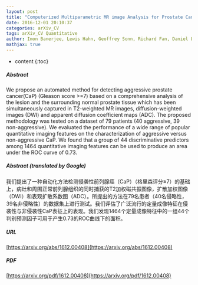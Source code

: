 ```yaml
---
layout: post
title: "Computerized Multiparametric MR image Analysis for Prostate Cancer Aggressiveness-Assessment"
date: 2016-12-01 20:10:37
categories: arXiv_CV
tags: arXiv_CV Quantitative
author: Imon Banerjee, Lewis Hahn, Geoffrey Sonn, Richard Fan, Daniel L. Rubin
mathjax: true
---
```


* content
{:toc}

##### Abstract
We propose an automated method for detecting aggressive prostate cancer(CaP) (Gleason score >=7) based on a comprehensive analysis of the lesion and the surrounding normal prostate tissue which has been simultaneously captured in T2-weighted MR images, diffusion-weighted images (DWI) and apparent diffusion coefficient maps (ADC). The proposed methodology was tested on a dataset of 79 patients (40 aggressive, 39 non-aggressive). We evaluated the performance of a wide range of popular quantitative imaging features on the characterization of aggressive versus non-aggressive CaP. We found that a group of 44 discriminative predictors among 1464 quantitative imaging features can be used to produce an area under the ROC curve of 0.73.

##### Abstract (translated by Google)
我们提出了一种自动化方法检测侵袭性前列腺癌（CaP）（格里森评分≥7）的基础上，病灶和周围正常前列腺组织的同时捕获的T2加权磁共振图像，扩散加权图像（DWI）和表观扩散系数图（ADC）。所提出的方法在79名患者（40名侵略性，39名非侵略性）的数据集上进行测试。我们评估了广泛流行的定量成像特征在侵袭性与非侵袭性CaP表征上的表现。我们发现1464个定量成像特征中的一组44个判别预测因子可用于产生0.73的ROC曲线下的面积。

##### URL
[https://arxiv.org/abs/1612.00408](https://arxiv.org/abs/1612.00408)

##### PDF
[https://arxiv.org/pdf/1612.00408](https://arxiv.org/pdf/1612.00408)

